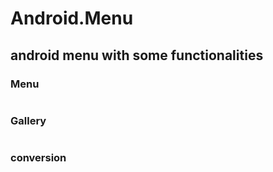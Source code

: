 # Android.Menu
<h2>android menu with some functionalities
</h2>
<h3>
Menu
</h3>

<img href="/pics_android_menu/img10"/>
<h3>
Gallery
</h3>
<img href="/pics_android_menu/img20"/>


<h3>
conversion
</h3>
<img href="/pics_android_menu/img30"/>
